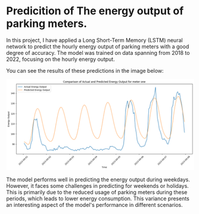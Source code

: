 # Predicition of The energy output of parking meters.
In this project, I have applied a Long Short-Term Memory (LSTM) neural network to predict the hourly energy output of parking meters with a good degree of accuracy. The model was trained on data spanning from 2018 to 2022, focusing on the hourly energy output.

You can see the results of these predictions in the image below:

![Energy Output Prediction](./graphs/Comparison_meter1_week.png)

The model performs well in predicting the energy output during weekdays. However, it faces some challenges in predicting for weekends or holidays. This is primarily due to the reduced usage of parking meters during these periods, which leads to lower energy consumption. This variance presents an interesting aspect of the model's performance in different scenarios.




